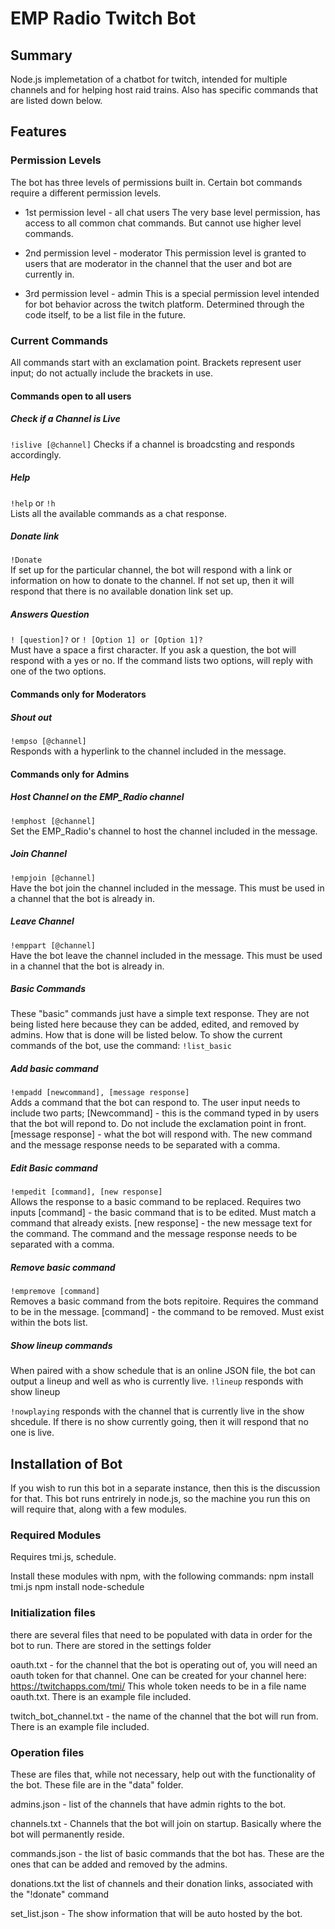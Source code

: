 # EMP Radio Twitch Bot

## Summary 
Node.js implemetation of a chatbot for twitch, intended for multiple channels and for helping host raid trains. 
Also has specific commands that are listed down below.

## Features 

### Permission Levels
The bot has three levels of permissions built in. Certain bot commands require a different permission levels.

- 1st permission level - all chat users
The very base level permission, has access to all common chat commands. But cannot use higher level commands.

- 2nd permission level - moderator
This permission level is granted to users that are moderator in the channel that the user and bot are currently in. 

- 3rd permission level - admin
This is a special permission level intended for bot behavior across the twitch platform. Determined through the code itself, to be a list file in the future.


### Current Commands
All commands start with an exclamation point. Brackets represent user input; do not actually include the brackets in use.

#### Commands open to all users

##### Check if a Channel is Live
`!islive [@channel]`
Checks if a channel is broadcsting and responds accordingly.

##### Help
`!help` or `!h`  
Lists all the available commands as a chat response.

##### Donate link
`!Donate`  
If set up for the particular channel, the bot will respond with a link or information on how to donate to the channel. If not set up, then it will respond that there is no available donation link set up.

##### Answers Question
`! [question]?`
or
`! [Option 1] or [Option 1]?`  
Must have a space a first character. If you ask a question, the bot will respond with a yes or no. If the command lists two options, will reply with one of the two options. 

#### Commands only for Moderators

##### Shout out
`!empso [@channel]`  
Responds with a hyperlink to the channel included in the message. 

#### Commands only for Admins

##### Host Channel on the EMP_Radio channel
`!emphost [@channel]`  
Set the EMP_Radio's channel to host the channel included in the message.

##### Join Channel
`!empjoin [@channel]`  
Have the bot join the channel included in the message. This must be used in a channel that the bot is already in.

##### Leave Channel
`!emppart [@channel]`  
Have the bot leave the channel included in the message. This must be used in a channel that the bot is already in.

##### Basic Commands
These "basic" commands just have a simple text response. They are not being listed here because they can be added, edited, and removed by admins. How that is done will be listed below. To show the current commands of the bot, use the command:
`!list_basic`

##### Add basic command
`!empadd [newcommand], [message response]`  
Adds a command that the bot can respond to. The user input needs to include two parts;
[Newcommand] - this is the command typed in by users that the bot will repond to. Do not include the exclamation point in front.
[message response] - what the bot will respond with.
The new command and the message response needs to be separated with a comma.

##### Edit Basic command
`!empedit [command], [new response]`  
Allows the response to a basic command to be replaced. Requires two inputs
[command] - the basic command that is to be edited. Must match a command that already exists.
[new response] - the new message text for the command.
The command and the message response needs to be separated with a comma.

##### Remove basic command
`!empremove [command]`  
Removes a basic command from the bots repitoire. Requires the command to be in the message.
[command] - the command to be removed. Must exist within the bots list.

##### Show lineup commands
When paired with a show schedule that is an online JSON file, the bot can output a lineup and well as who is currently live.
`!lineup`
responds with show lineup

`!nowplaying`
responds with the channel that is currently live in the show shcedule. If there is no show currently going, then it will respond that no one is live.

## Installation of Bot
If you wish to run this bot in a separate instance, then this is the discussion for that. This bot runs entrirely in node.js, so the machine you run this on will require that, along with a few modules. 

### Required Modules
Requires tmi.js, schedule.

Install these modules with npm, with the following commands:
npm install tmi.js
npm install node-schedule

### Initialization files
there are several files that need to be populated with data in order for the bot to run. There are stored in the settings folder

oauth.txt - for the channel that the bot is operating out of, you will need an oauth token for that channel. One can be created for your channel here: https://twitchapps.com/tmi/
This whole token needs to be in a file name oauth.txt. There is an example file included.

twitch_bot_channel.txt - the name of the channel that the bot will run from. There is an example file included.

### Operation files
These are files that, while not necessary, help out with the functionality of the bot. These file are in the "data" folder.

admins.json - list of the channels that have admin rights to the bot.

channels.txt - Channels that the bot will join on startup. Basically where the bot will permanently reside.

commands.json - the list of basic commands that the bot has. These are the ones that can be added and removed by the admins.

donations.txt the list of channels and their donation links, associated with the "!donate" command

set_list.json - The show information that will be auto hosted by the bot.


